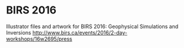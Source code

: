 # BIRS 2016 

Illustrator files and artwork for BIRS 2016: Geophysical Simulations and Inversions
http://www.birs.ca/events/2016/2-day-workshops/16w2695/press
